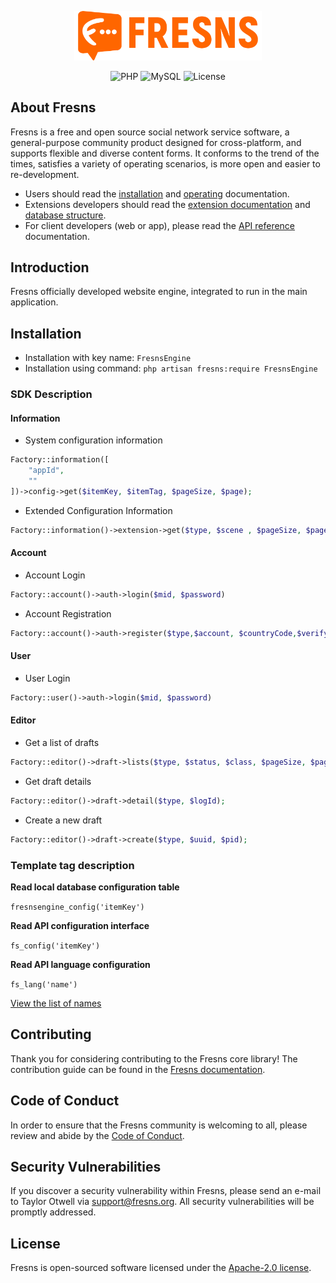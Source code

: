 <p align="center"><a href="https://fresns.org" target="_blank"><img src="https://raw.githubusercontent.com/fresns/docs/main/images/Fresns-Logo(orange).png" width="300"></a></p>

<p align="center">
<img src="https://img.shields.io/badge/PHP-%5E8.0-green" alt="PHP">
<img src="https://img.shields.io/badge/MySQL-%5E5.7%7C%5E8.0-orange" alt="MySQL">
<img src="https://img.shields.io/badge/License-Apache--2.0-blue" alt="License">
</p>

## About Fresns

Fresns is a free and open source social network service software, a general-purpose community product designed for cross-platform, and supports flexible and diverse content forms. It conforms to the trend of the times, satisfies a variety of operating scenarios, is more open and easier to re-development.

- Users should read the [installation](https://fresns.org/guide/install.html) and [operating](https://fresns.org/guide/operating.html) documentation.
- Extensions developers should read the [extension documentation](https://fresns.org/extensions/) and [database structure](https://fresns.org/database/).
- For client developers (web or app), please read the [API reference](https://fresns.org/api/) documentation.

## Introduction

Fresns officially developed website engine, integrated to run in the main application.

## Installation

- Installation with key name: `FresnsEngine`
- Installation using command: `php artisan fresns:require FresnsEngine`

### SDK Description

#### Information

* System configuration information

```php
Factory::information([
    "appId",
    ""
])->config->get($itemKey, $itemTag, $pageSize, $page);
```

* Extended Configuration Information

```php
Factory::information()->extension->get($type, $scene , $pageSize, $page);
```

#### Account

* Account Login

```php
Factory::account()->auth->login($mid, $password)
```

* Account Registration

```php
Factory::account()->auth->register($type,$account, $countryCode,$verifyCode,$password,$nickname)
```

#### User

* User Login

```php
Factory::user()->auth->login($mid, $password)
```

#### Editor

* Get a list of drafts

```php
Factory::editor()->draft->lists($type, $status, $class, $pageSize, $page);
```

* Get draft details

```php
Factory::editor()->draft->detail($type, $logId);
```

* Create a new draft

```php
Factory::editor()->draft->create($type, $uuid, $pid);
```

### Template tag description

**Read local database configuration table**

`fresnsengine_config('itemKey')`

**Read API configuration interface**

`fs_config('itemKey')`

**Read API language configuration**

`fs_lang('name')`

[View the list of names](https://fresns.org/database/dictionary/language-pack.html)


## Contributing

Thank you for considering contributing to the Fresns core library! The contribution guide can be found in the [Fresns documentation](https://fresns.org/community/join.html).

## Code of Conduct

In order to ensure that the Fresns community is welcoming to all, please review and abide by the [Code of Conduct](https://fresns.org/community/join.html#code-of-conduct).

## Security Vulnerabilities

If you discover a security vulnerability within Fresns, please send an e-mail to Taylor Otwell via [support@fresns.org](mailto:support@fresns.org). All security vulnerabilities will be promptly addressed.

## License

Fresns is open-sourced software licensed under the [Apache-2.0 license](https://github.com/fresns/fresns/blob/main/LICENSE).

